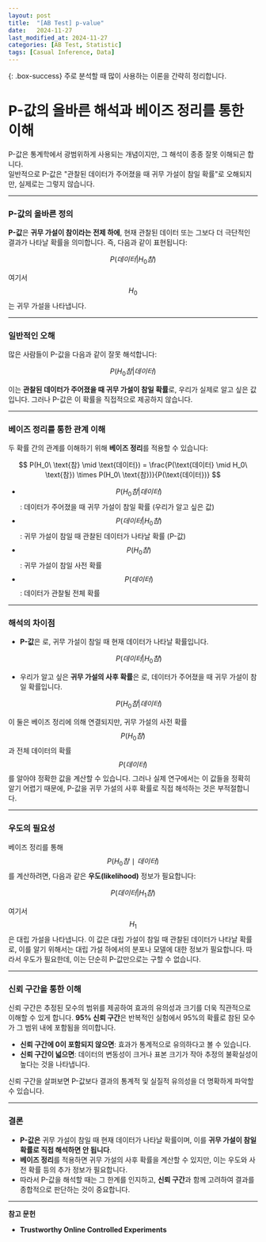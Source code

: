 ```yaml
---
layout: post
title:  "[AB Test] p-value"
date:   2024-11-27
last_modified_at: 2024-11-27
categories: [AB Test, Statistic]
tags: [Casual Inference, Data]
---
```


{: .box-success}
주로 분석할 때 많이 사용하는 이론을 간략히 정리합니다.

# **P-값의 올바른 해석과 베이즈 정리를 통한 이해**

P-값은 통계학에서 광범위하게 사용되는 개념이지만, 그 해석이 종종 잘못 이해되곤 합니다.  
일반적으로 P-값은 "관찰된 데이터가 주어졌을 때 귀무 가설이 참일 확률"로 오해되지만, 실제로는 그렇지 않습니다.

---

### **P-값의 올바른 정의**

**P-값**은 **귀무 가설이 참이라는 전제 하에**, 현재 관찰된 데이터 또는 그보다 더 극단적인 결과가 나타날 확률을 의미합니다. 즉, 다음과 같이 표현됩니다:

$$
P(데이터 | H_0 참)
$$

여기서 $$H_0$$는 귀무 가설을 나타냅니다.

---

### **일반적인 오해**

많은 사람들이 P-값을 다음과 같이 잘못 해석합니다:

$$
P(H_0 참 | 데이터)
$$

이는 **관찰된 데이터가 주어졌을 때 귀무 가설이 참일 확률**로, 우리가 실제로 알고 싶은 값입니다. 그러나 P-값은 이 확률을 직접적으로 제공하지 않습니다.

---

### **베이즈 정리를 통한 관계 이해**

두 확률 간의 관계를 이해하기 위해 **베이즈 정리**를 적용할 수 있습니다:

$$
P(H_0\ \text{참} \mid \text{데이터}) = \frac{P(\text{데이터} \mid H_0\ \text{참}) \times P(H_0\ \text{참})}{P(\text{데이터})}
$$

- $$P(H_0 참 | 데이터)$$: 데이터가 주어졌을 때 귀무 가설이 참일 확률 (우리가 알고 싶은 값)
- $$P(데이터 | H_0 참)$$: 귀무 가설이 참일 때 관찰된 데이터가 나타날 확률 (P-값)
- $$P(H_0 참)$$: 귀무 가설이 참일 사전 확률
- $$P(데이터)$$: 데이터가 관찰될 전체 확률
---

### **해석의 차이점**

- **P-값**은 로, 귀무 가설이 참일 때 현재 데이터가 나타날 확률입니다.
    
    $$P(데이터| H_0 참)$$
    
- 우리가 알고 싶은 **귀무 가설의 사후 확률**은 로, 데이터가 주어졌을 때 귀무 가설이 참일 확률입니다.
    
    $$P(H_0 참 | 데이터)$$
    

이 둘은 베이즈 정리에 의해 연결되지만, 귀무 가설의 사전 확률 $$P(H_0 참)$$과 전체 데이터의 확률 $$P(데이터)$$를 알아야 정확한 값을 계산할 수 있습니다. 그러나 실제 연구에서는 이 값들을 정확히 알기 어렵기 때문에, P-값을 귀무 가설의 사후 확률로 직접 해석하는 것은 부적절합니다.

---

### **우도의 필요성**

베이즈 정리를 통해 $$P(H_0 참∣데이터)$$를 계산하려면, 다음과 같은 **우도(likelihood)** 정보가 필요합니다:

$$ 
P(데이터 | H_1 참)
$$

여기서 $$H_1$$은 대립 가설을 나타냅니다. 이 값은 대립 가설이 참일 때 관찰된 데이터가 나타날 확률로, 이를 알기 위해서는 대립 가설 하에서의 분포나 모델에 대한 정보가 필요합니다. 따라서 우도가 필요한데, 이는 단순히 P-값만으로는 구할 수 없습니다.

---

### **신뢰 구간을 통한 이해**

신뢰 구간은 추정된 모수의 범위를 제공하여 효과의 유의성과 크기를 더욱 직관적으로 이해할 수 있게 합니다. **95% 신뢰 구간**은 반복적인 실험에서 95%의 확률로 참된 모수가 그 범위 내에 포함됨을 의미합니다.

- **신뢰 구간에 0이 포함되지 않으면**: 효과가 통계적으로 유의하다고 볼 수 있습니다.
- **신뢰 구간이 넓으면**: 데이터의 변동성이 크거나 표본 크기가 작아 추정의 불확실성이 높다는 것을 나타냅니다.

신뢰 구간을 살펴보면 P-값보다 결과의 통계적 및 실질적 유의성을 더 명확하게 파악할 수 있습니다.

---

### **결론**

- **P-값은** 귀무 가설이 참일 때 현재 데이터가 나타날 확률이며, 이를 **귀무 가설이 참일 확률로 직접 해석하면 안 됩니다**.
- **베이즈 정리**를 적용하면 귀무 가설의 사후 확률을 계산할 수 있지만, 이는 우도와 사전 확률 등의 추가 정보가 필요합니다.
- 따라서 P-값을 해석할 때는 그 한계를 인지하고, **신뢰 구간**과 함께 고려하여 결과를 종합적으로 판단하는 것이 중요합니다.

---

**참고 문헌**

- **Trustworthy Online Controlled Experiments**